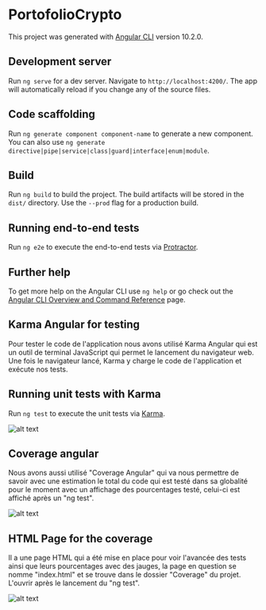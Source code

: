 # PortofolioCrypto

This project was generated with [Angular CLI](https://github.com/angular/angular-cli) version 10.2.0.

## Development server

Run `ng serve` for a dev server. Navigate to `http://localhost:4200/`. The app will automatically reload if you change any of the source files.

## Code scaffolding

Run `ng generate component component-name` to generate a new component. You can also use `ng generate directive|pipe|service|class|guard|interface|enum|module`.

## Build

Run `ng build` to build the project. The build artifacts will be stored in the `dist/` directory. Use the `--prod` flag for a production build.

## Running end-to-end tests

Run `ng e2e` to execute the end-to-end tests via [Protractor](http://www.protractortest.org/).

## Further help

To get more help on the Angular CLI use `ng help` or go check out the [Angular CLI Overview and Command Reference](https://angular.io/cli) page.

## Karma Angular for testing

Pour tester le code de l'application nous avons utilisé Karma Angular qui est un outil de terminal JavaScript qui permet le lancement du navigateur web. Une fois le navigateur lancé, Karma y charge le code de l'application et exécute nos tests.

## Running unit tests with Karma

Run `ng test` to execute the unit tests via [Karma](https://karma-runner.github.io).

![alt text](https://github.com/d4nm0/PortofolioCrypto/blob/lexbal/test_unit/img/karmatest.PNG)

## Coverage angular

Nous avons aussi utilisé "Coverage Angular" qui va nous permettre de savoir avec une estimation le total du code qui est testé dans sa globalité pour le moment avec un affichage des pourcentages testé, celui-ci est affiché après un "ng test".

![alt text](https://github.com/d4nm0/PortofolioCrypto/blob/lexbal/test_unit/img/coverage_stats.PNG)

## HTML Page for the coverage

Il a une page HTML qui a été mise en place pour voir l'avancée des tests ainsi que leurs pourcentages avec des jauges, la page en question se nomme "index.html" et se trouve dans le dossier "Coverage" du projet. 
L'ouvrir après le lancement du "ng test".

![alt text](https://github.com/d4nm0/PortofolioCrypto/blob/lexbal/test_unit/img/coverage_angular.PNG)